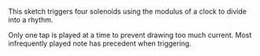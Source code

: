 This sketch triggers four solenoids using the modulus of a clock to divide into a rhythm.

Only one tap is played at a time to prevent drawing too much current. Most infrequently played note has precedent when triggering.